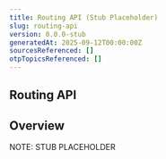 ```yaml
---
title: Routing API (Stub Placeholder)
slug: routing-api
version: 0.0.0-stub
generatedAt: 2025-09-12T00:00:00Z
sourcesReferenced: []
otpTopicsReferenced: []
---
```


<!-- This stub will be overwritten by the task runner. -->
## Routing API

## Overview

NOTE: STUB PLACEHOLDER
